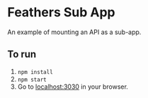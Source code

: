# Feathers Sub App

An example of mounting an API as a sub-app.

## To run

1. `npm install`
2. `npm start`
3. Go to [localhost:3030](http://localhost:3030) in your browser.
